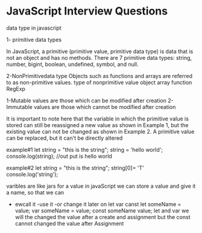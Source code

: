 # JavaScript Interview Questions
data type in javascript 

 1- primitive data types

In JavaScript, a primitive (primitive value, primitive data type) is data that is not an object and has no methods. There are 7 primitive data types: string, number, bigint, boolean, undefined, symbol, and null.

2-NonPrimitivedata type 
Objects such as functions and arrays are referred to as non-primitive values.
type of nonprimitive value 
object 
array
function 
RegExp

1-Mutable values are those which can be modified after creation
2-Immutable values are those which cannot be modified after creation


It is important to note here that the variable in which the primitive value is stored can still be reassigned a new value as shown in Example 1, but the existing value can not be changed as shown in Example 2. A primitive value can be replaced, but it can't be directly altered



example#1
let string = "this is the string";
string = 'hello world';
console.log(string); //out put is hello world

example#2
let string = "this is the string";
string[0]= 'T'
console.log('string');

varibles are like jars for  a value in javaScript we can store a value and give it a name, so that we can 
- ewcall it 
-use it
-or change it later on
let var canst
let someName = value;
var someName = value;
const someName value;
 let and var we will the changed the value after a create and assignment but the const cannot changed the value after Assignment

